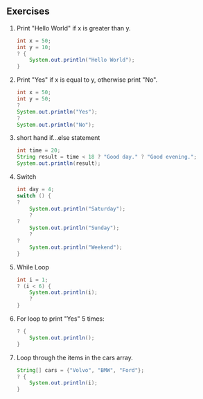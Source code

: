 ## Exercises


1. Print "Hello World" if x is greater than y.

    ```java
    int x = 50;
    int y = 10;
    ? {
        System.out.println("Hello World");
    }
    ```

2. Print "Yes" if x is equal to y, otherwise print "No".
    ```java
    int x = 50;
    int y = 50;
    ?
    System.out.println("Yes");
    ?
    System.out.println("No");

    ```

3.  short hand if...else statement
    ```java
    int time = 20;
    String result = time < 18 ? "Good day." ? "Good evening.";
    System.out.println(result); 
    ```

4. Switch
    ```java
    int day = 4;
    switch () {
    ?
        System.out.println("Saturday");
        ?
    ?
        System.out.println("Sunday");
        ?
    ?
        System.out.println("Weekend");
    }
    ```

5. While Loop
    ```java
    int i = 1;
    ? (i < 6) {
        System.out.println(i);
        ? 
    }
    ```

6. For loop to print "Yes" 5 times:
    ```java
    ? {
        System.out.println();
    }
    ```

7. Loop through the items in the cars array.
    ```java
    String[] cars = {"Volvo", "BMW", "Ford"};
    ? {
        System.out.println(i);
    }
    ```